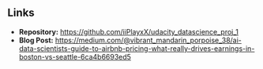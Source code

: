 
## Links

- **Repository:** https://github.com/iiPlayxX/udacity_datascience_proj_1
- **Blog Post:** https://medium.com/@vibrant_mandarin_porpoise_38/ai-data-scientists-guide-to-airbnb-pricing-what-really-drives-earnings-in-boston-vs-seattle-6ca4b6693ed5